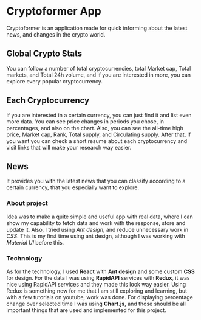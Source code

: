 # Cryptoformer App

Cryptoformer is an application made for quick informing about the latest news, and changes in the crypto world.

## Global Crypto Stats

You can follow a number of total cryptocurrencies, total Market cap, Total markets, and Total 24h volume, and if you are interested in more, you can explore every popular cryptocurrency.

## Each Cryptocurrency

If you are interested in a certain currency, you can just find it and list even more data. You can see price changes in periods you chose, in percentages, and also on the chart. Also, you can see the all-time high price, Market cap, Rank, Total supply, and Circulating supply. After that, if you want you can check a short resume about each cryptocurrency and visit links that will make your research way easier.

## News

It provides you with the latest news that you can classify according to a certain currency, that you especially want to explore.

### About project

Idea was to make a quite simple and useful app with real data, where I can show my capability to fetch data and work with the response, store and update it. Also, I tried using _Ant design_, and reduce unnecessary work in _CSS_. This is my first time using ant design, although I was working with _Material UI_ before this.

### Technology

As for the technology, I used **React** with **Ant design** and some custom **CSS** for design. For the data I was using **RapidAPI** services with **Redux**, it was nice using RapidAPI services and they made this look way easier. Using Redux is something new for me that I am still exploring and learning, but with a few tutorials on youtube, work was done. For displaying percentage change over selected time I was using **Chart.js**, and those should be all important things that are used and implemented for this project.

